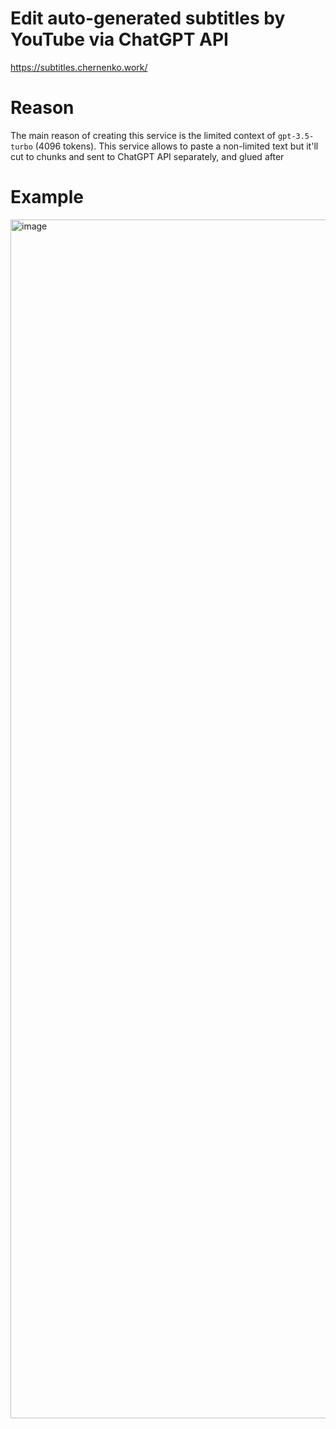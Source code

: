 # Edit auto-generated subtitles by YouTube via ChatGPT API
https://subtitles.chernenko.work/

# Reason
The main reason of creating this service is the limited context of `gpt-3.5-turbo` (4096 tokens). This service allows to paste a non-limited text but it'll cut to chunks and sent to ChatGPT API separately, and glued after

# Example

<img width="1918" alt="image" src="https://user-images.githubusercontent.com/28815318/226191816-8f5b4043-3797-4128-bb90-134db6d1b1cb.png">
